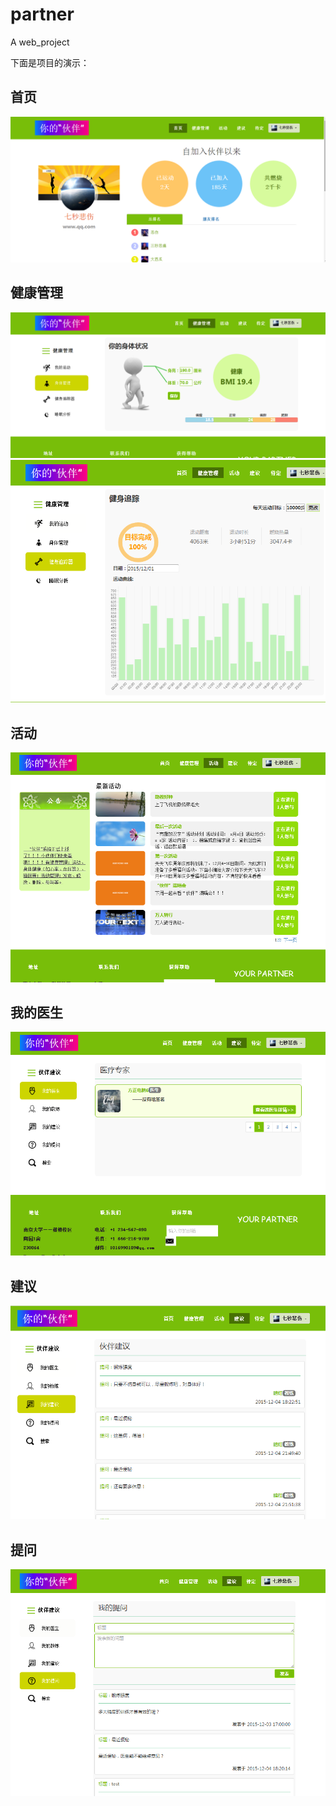# partner
A web_project

下面是项目的演示：

## 首页
![演示](/Application/Public/intro/home.png "演示")

## 健康管理
![演示](/Application/Public/intro/health.png "演示")
![演示](/Application/Public/intro/health2.png "演示")

## 活动
![演示](/Application/Public/intro/activity.png "演示")

## 我的医生
![演示](/Application/Public/intro/doctor.png "演示")

## 建议
![演示](/Application/Public/intro/advice.png "演示")

## 提问
![演示](/Application/Public/intro/question.png "演示")
